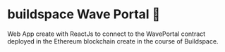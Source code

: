 # buildspace Wave Portal 👋 

Web App create with ReactJs to connect to the WavePortal contract deployed in the Ethereum blockchain create in the course of Buildspace.


